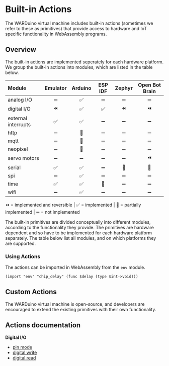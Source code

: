 # Built-in Actions

The WARDuino virtual machine includes built-in actions (sometimes we refer to these as primitives) that provide access to hardware and IoT specific functionality in WebAssembly programs.

## Overview

The built-in actions are implemented seperately for each hardware platform.
We group the built-in actions into modules, which are listed in the table below.

| Module              | Emulator |      Arduino          |        ESP IDF        |         Zephyr        |   Open Bot Brain      |
|:------------------- |:--------:|:---------------------:|:---------------------:|:---------------------:|:---------------------:|
| analog I/O          | ➖ | :white_check_mark:    | :heavy_minus_sign:    | :heavy_minus_sign:    | :heavy_minus_sign:    |
| digital I/O         | ⏪ | :white_check_mark:    | :white_check_mark:    | ⏪                    | ⏪                    |
| external interrupts | ✅ | :white_check_mark:    | :heavy_minus_sign:    | :heavy_minus_sign:    | :heavy_minus_sign:    |
| http                | ➖ | :construction_worker: | :heavy_minus_sign:    | :heavy_minus_sign:    | :heavy_minus_sign:    |
| mqtt                | ➖ | :construction_worker: | :heavy_minus_sign:    | :heavy_minus_sign:    | :heavy_minus_sign:    |
| neopixel            | ➖ | :construction_worker: | :heavy_minus_sign:    | :heavy_minus_sign:    | :heavy_minus_sign:    |
| servo motors        | ➖ | :heavy_minus_sign:    | :heavy_minus_sign:    | :heavy_minus_sign:    | ⏪                    |
| serial              | ✅ | :white_check_mark:    | :heavy_minus_sign:    | :construction_worker: | :construction_worker: |
| spi                 | ➖ | :white_check_mark:    | :heavy_minus_sign:    | :heavy_minus_sign:    | :heavy_minus_sign:    |
| time                | ✅ | :white_check_mark:    | :construction_worker: | :heavy_minus_sign:    | :heavy_minus_sign:    |
| wifi                | ➖ | :white_check_mark:    | :heavy_minus_sign:    | :heavy_minus_sign:    | :heavy_minus_sign:    |

⏪ = implemented and reversible | ✅ = implemented | 👷 = partially implemented | ➖ = not implemented

The built-in primitives are divided conceptually into different modules, according to the functionality they provide. The primitives are hardware dependent and so have to be implemented for each hardware platform separately. The table below list all modules, and on which platforms they are supported.

### Using Actions

The actions can be imported in WebAssembly from the `env` module.

```wasm
(import "env" "chip_delay" (func $delay (type $int->void)))
```

## Custom Actions

The WARDuino virtual machine is open-source, and developers are encouraged to extend the existing primitives with their own functionality.

## Actions documentation

**Digital I/O**

- [pin mode](/references/actions/mode)
- [digital write](/references/actions/write)
- [digital read](/references/actions/read)
